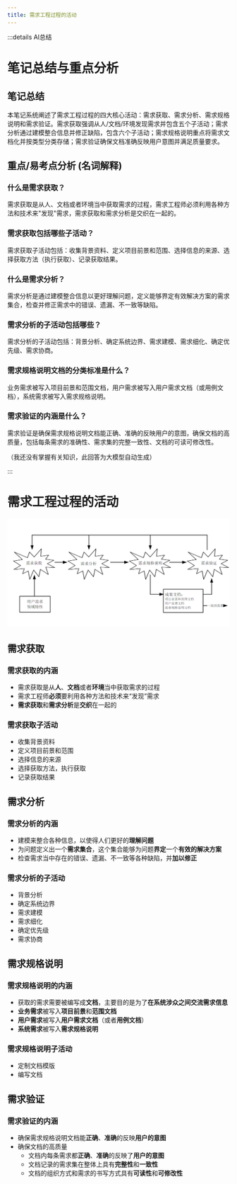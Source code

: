 ```yaml
---
title: 需求工程过程的活动
---
```


:::details AI总结



# 笔记总结与重点分析
## 笔记总结
本笔记系统阐述了需求工程过程的四大核心活动：需求获取、需求分析、需求规格说明和需求验证。需求获取强调从人/文档/环境发现需求并包含五个子活动；需求分析通过建模整合信息并修正缺陷，包含六个子活动；需求规格说明重点将需求文档化并按类型分类存储；需求验证确保文档准确反映用户意图并满足质量要求。

## 重点/易考点分析 (名词解释)

### 什么是需求获取？
需求获取是从人、文档或者环境当中获取需求的过程，需求工程师必须利用各种方法和技术来"发现"需求，需求获取和需求分析是交织在一起的。

### 需求获取包括哪些子活动？
需求获取子活动包括：收集背景资料、定义项目前景和范围、选择信息的来源、选择获取方法（执行获取）、记录获取结果。

### 什么是需求分析？
需求分析是通过建模整合信息以更好理解问题，定义能够界定有效解决方案的需求集合，检查并修正需求中的错误、遗漏、不一致等缺陷。

### 需求分析的子活动包括哪些？
需求分析的子活动包括：背景分析、确定系统边界、需求建模、需求细化、确定优先级、需求协商。

### 需求规格说明文档的分类标准是什么？
业务需求被写入项目前景和范围文档，用户需求被写入用户需求文档（或用例文档），系统需求被写入需求规格说明。

### 需求验证的内涵是什么？
需求验证是确保需求规格说明文档能正确、准确的反映用户的意图，确保文档的高质量，包括每条需求的准确性、需求集的完整一致性、文档的可读可修改性。

（我还没有掌握有关知识，此回答为大模型自动生成）

:::




# 需求工程过程的活动

![需求工程过程的活动](imgs/QQ_1745153364605.png)

## 需求获取

### 需求获取的内涵

- 需求获取是从**人**、**文档**或者**环境**当中获取需求的过程
- 需求工程师**必须**要利用各种方法和技术来“发现”需求
- **需求获取**和**需求分析**是**交织**在一起的

### 需求获取子活动

- 收集背景资料
- 定义项目前景和范围
- 选择信息的来源
- 选择获取方法，执行获取
- 记录获取结果


## 需求分析

### 需求分析的内涵

- 建模来整合各种信息，以使得人们更好的**理解问题**
- 为问题定义出一个**需求集合**，这个集合能够为问题**界定**一个**有效的解决方案**
- 检查需求当中存在的错误、遗漏、不一致等各种缺陷，并**加以修正**

### 需求分析的子活动
- 背景分析
- 确定系统边界
- 需求建模
- 需求细化
- 确定优先级
- 需求协商


## 需求规格说明

### 需求规格说明的内涵

- 获取的需求需要被编写成**文档**，主要目的是为了**在系统涉众之间交流需求信息**
- **业务需求**被写入**项目前景**和**范围文档**
- **用户需求**被写入**用户需求文档**（或者**用例文档**）
- **系统需求**被写入**需求规格说明**
### 需求规格说明子活动

- 定制文档模版
- 编写文档

## 需求验证

### 需求验证的内涵
- 确保需求规格说明文档能**正确**、**准确**的反映**用户的意图**
- 确保文档的高质量
  - 文档内每条需求都**正确**、**准确**的反映了**用户的意图**
  - 文档记录的需求集在整体上具有**完整性**和**一致性**
  - 文档的组织方式和需求的书写方式具有**可读性**和**可修改性**



